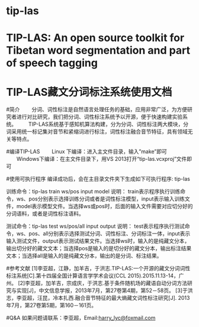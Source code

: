 # tip-las
TIP-LAS: An open source toolkit for Tibetan word segmentation and part of speech tagging
===============
TIP-LAS藏文分词标注系统使用文档
===============
#简介
　　分词、词性标注是自然语言处理任务的基础，应用非常广泛，为方便研究者进行对比研究，我们把分词、词性标注系统予以开源，便于快速构建实验系统。
　　TIP-LAS系统基于感知机算法构建，分为分词、词性标注两大模块，分词采用统一标记集对音节和紧缩词进行标注，词性标注融合音节特征，具有领域无关等特点。

#编译TIP-LAS 
　　Linux  下编译：进入主文件目录，输入”make”即可 
　　Windows下编译：在主文件目录下，用VS 2013打开“tip-las.vcxproj”文件即可

#使用可执行程序
编译成功后，会在主目录文件夹下生成如下可执行程序: tip-las

训练命令：tip-las train  ws/pos  input  model 
说明：
train表示程序执行训练命令，ws、pos分别表示选择训练分词或者是词性标注模型，input表示输入训练文件，model表示模型文件。当选择ws或pos时，后面的输入文件需要对应切分好的分词语料，或者是词性标注语料。

测试命令：tip-las test  ws/pos/all  input  output
说明：
test表示程序执行测试命令，ws、pos、all分别表示选择测试分词、词性标注、分词标注一体，input表示输入测试文件，output表示测试结果文件。当选择ws时，输入的是纯藏文分本，输出切分好的藏文文本；当选择pos是输入的是切分好的藏文分本，输出标注结果文本；当选择all是输入的是纯藏文分本，输出的是分词、标注结果。

#参考文献
[1]李亚超，江静，加羊吉，于洪志.TIP-LAS:一个开源的藏文分词词性标注系统[C].第十四届全国计算语言学学术会议(CCL 2015).2015.11.13-14，广州。
[2]李亚超，加羊吉，宗成庆，于洪志.基于条件随机场的藏语自动分词方法研究与实现[J]，中文信息学报，2013年7月，第27卷第4期，第52－58页。
[3]于洪志，李亚超，汪昆，冷本扎西.融合音节特征的最大熵藏文词性标注研究[J]. 2013年7月，第27卷第5期，第160－161页。

#Q&A
   如果问题请联系：李亚超，Email:harry_lyc@foxmail.com
